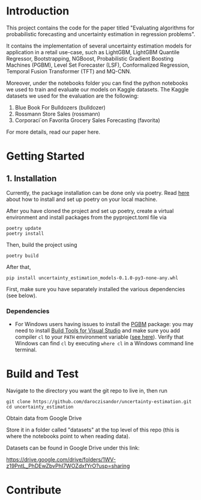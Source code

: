 # Introduction

This project contains the code for the paper titled
"Evaluating algorithms for probabilistic forecasting and uncertainty estimation in regression problems".

It contains the implementation of several uncertainty estimation models for application in a retail use-case,
such as LightGBM, LightGBM Quantile Regressor, Bootstrapping, NGBoost, Probabilistic Gradient Boosting Machines (PGBM),
Level Set Forecaster (LSF), Conformalized Regression, Temporal Fusion Transformer (TFT) and MQ-CNN.

Moreover, under the notebooks folder you can find the python notebooks we used to train and evaluate our models on Kaggle datasets.
The Kaggle datasets we used for the evaluation are the following:

1. Blue Book For Bulldozers (bulldozer)
2. Rossmann Store Sales (rossmann)
3. Corporaci´on Favorita Grocery Sales Forecasting (favorita)

For more details, read our paper here.

# Getting Started

## 1. Installation

Currently, the package installation can be done only via poetry.
Read [here](https://python-poetry.org/docs/) about how to install and set up poetry on your local machine.

After you have cloned the project and set up poetry, create a virtual environment and install packages from the pyproject.toml file via

````commandline
poetry update
poetry install
````

Then, build the project using

````commandline
poetry build
````

After that, 

````commandline
pip install uncertainty_estimation_models-0.1.0-py3-none-any.whl
````

First, make sure you have separately installed the various dependencies (see below).

### Dependencies

- For Windows users having issues to install the
[PGBM](https://pgbm.readthedocs.io/en/latest/index.html) package: you may need to install
[Build Tools for Visual Studio](https://visualstudio.microsoft.com/de/downloads/) and
make sure you add compiler `cl` to your `PATH` environment variable ([see here](https://stackoverflow.com/questions/84404/using-visual-studios-cl-from-a-normal-command-line/65812244#65812244)).
Verify that Windows can find `cl` by executing `where cl` in a Windows command line terminal.

# Build and Test

Navigate to the directory you want the git repo to live in, then run

````commandline
git clone https://github.com/daroczisandor/uncertainty-estimation.git
cd uncertainty_estimation
````

Obtain data from Google Drive

Store it in a folder called "datasets" at the top level of this repo
(this is where the notebooks point to when reading data).

Datasets can be found in Google Drive under this link:

https://drive.google.com/drive/folders/1WV-z19PntL_PhDEwZbvPhI7WOZdxfYrO?usp=sharing



# Contribute


